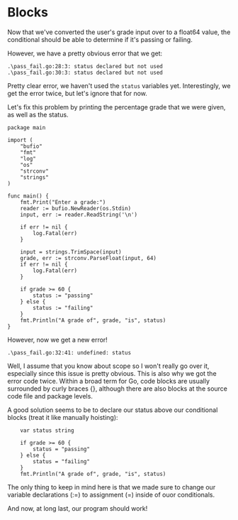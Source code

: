 # Blocks

Now that we've converted the user's grade input over to a float64 value, the conditional should be able to determine if it's passing or failing.

However, we have a pretty obvious error that we get:

```
.\pass_fail.go:28:3: status declared but not used
.\pass_fail.go:30:3: status declared but not used
```

Pretty clear error, we haven't used the `status` variables yet. Interestingly, we get the error twice, but let's ignore that for now.

Let's fix this problem by printing the percentage grade that we were given, as well as the status.

```
package main

import (
	"bufio"
	"fmt"
	"log"
	"os"
	"strconv"
	"strings"
)

func main() {
	fmt.Print("Enter a grade:")
	reader := bufio.NewReader(os.Stdin)
	input, err := reader.ReadString('\n')

	if err != nil {
		log.Fatal(err)
	}

	input = strings.TrimSpace(input)
	grade, err := strconv.ParseFloat(input, 64)
	if err != nil {
		log.Fatal(err)
	}

	if grade >= 60 {
		status := "passing"
	} else {
		status := "failing"
	}
    fmt.Println("A grade of", grade, "is", status)
}

```

However, now we get a new error!

```
.\pass_fail.go:32:41: undefined: status
```

Well, I assume that you know about scope so I won't really go over it, especially since this issue is pretty obvious. This is also why we got the error code twice. Within a broad term for Go, code blocks are usually surrounded by curly braces {}, although there are also blocks at the source code file and package levels.

A good solution seems to be to declare our status above our conditional blocks (treat it like manually hoisting):

```
    var status string

	if grade >= 60 {
		status = "passing"
	} else {
		status = "failing"
	}
    fmt.Println("A grade of", grade, "is", status)
```

The only thing to keep in mind here is that we made sure to change our variable declarations (:=) to assignment (=) inside of ouor conditionals.

And now, at long last, our program should work!
